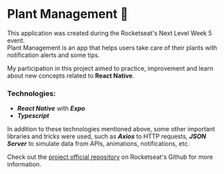 # Plant Management 🌱

This application was created during the Rocketseat's Next Level Week 5 event.<br>
Plant Management is an app that helps users take care of their plants with notification alerts and some tips.

My participation in this project aimed to practice, improvement and learn about new concepts related to **React Native**.

### Technologies: 
* **_React Native_** with **_Expo_**
* **_Typescript_**

In addition to these technologies mentioned above, some other important libraries and tricks were used, such as **_Axios_** to HTTP requests, **_JSON Server_** to simulate data from APIs, animations, notifications, etc.

Check out the [project official repository](https://github.com/rocketseat-education/nlw-05-react-native) on Rocketseat's Github for more information.
